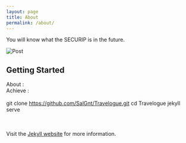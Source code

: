 ```yaml
---
layout: page
title: About
permalink: /about/
---
```


You will know what the SECURIP is in the future.

![Post](http://imgpark.donga.com/mbs/fileUpload/201510/07/561503651f1bdd9145b8.jpg)

## Getting Started
About :
<br>
Achieve :
<br><br>
    git clone https://github.com/SalGnt/Travelogue.git
    cd Travelogue
    jekyll serve

<br><br>
Visit the [Jekyll website](http://jekyllrb.com/) for more information.
